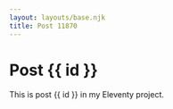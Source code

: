 ```yaml
---
layout: layouts/base.njk
title: Post 11870
---
```


# Post {{ id }}

This is post {{ id }} in my Eleventy project.
